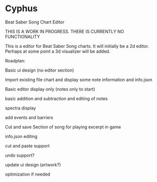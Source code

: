 # Cyphus
Beat Saber Song Chart Editor

THIS IS A WORK IN PROGRESS.  THERE IS CURRENTLY NO FUNCTIONALITY

This is a editor for Beat Saber Song charts. It will initially be a 2d
editor. Perhaps at some point a 3d visualizer will be added.

Roadplan:

Basic ui design (no editor section)

Import existing file chart and display some note information and info.json

Basic editor display only (notes only to start)

basic addition and subtraction and editing of notes

spectra display

add events and barriers

Cut and save Section of song for playing excerpt in game

info.json editing

cut and paste support

undo support?

update ui design (artwork?)

optimization if needed
